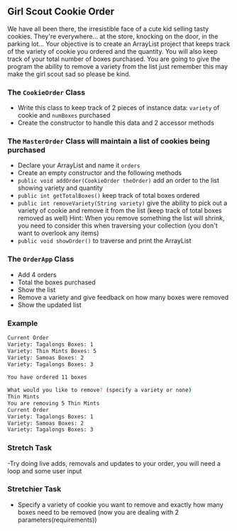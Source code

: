 ## Girl Scout Cookie Order

We have all been there, the irresistible face of a cute kid selling tasty cookies. They're everywhere...
at the store, knocking on the door, in the parking lot...
Your objective is to create an ArrayList project that keeps track of the variety of cookie you ordered and the quantity. You will also
keep track of your total number of boxes purchased. You are going to give the program the ability to remove a variety from the list
just remember this may make the girl scout sad so please be kind.

### The `CookieOrder` Class
- Write this class to keep track of 2 pieces of instance data: `variety` of cookie and `numBoxes` purchased
- Create the constructor to handle this data and 2 accessor methods

### The `MasterOrder` Class will maintain a list of cookies being purchased
- Declare your ArrayList and name it `orders`
- Create an empty constructor and the following methods
- `public void addOrder(CookieOrder theOrder)` add an order to the list showing variety and quantity
- `public int getTotalBoxes()` keep track of total boxes ordered
- `public int removeVariety(String variety)` give the ability to pick out a variety of cookie and remove
   it from the list (keep track of total boxes removed as well) Hint: When you remove something the list will shrink, 
   you need to consider this when traversing your collection (you don't want to overlook any items)
- `public void showOrder()` to traverse and print the ArrayList

### The `OrderApp` Class 
- Add 4 orders
- Total the boxes purchased
- Show the list
- Remove a variety and give feedback on how many boxes were removed
- Show the updated list

### Example
```bash
Current Order
Variety: Tagalongs Boxes: 1
Variety: Thin Mints Boxes: 5
Variety: Samoas Boxes: 2
Variety: Tagalongs Boxes: 3
 
You have ordered 11 boxes

What would you like to remove? (specify a variety or none)
Thin Mints
You are removing 5 Thin Mints
Current Order
Variety: Tagalongs Boxes: 1
Variety: Samoas Boxes: 2
Variety: Tagalongs Boxes: 3
```

### Stretch Task
-Try doing live adds, removals and updates to your order, you will need a loop and some user input

### Stretchier Task
- Specify a variety of cookie you want to remove and exactly how many boxes need to be removed
  (now you are dealing with 2 parameters(requirements))
